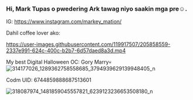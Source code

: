 ### Hi, Mark Tupas o pwedering Ark tawag niyo saakin mga pre☺.
IG: https://www.instagram.com/markey_mation/

Dahil coffee lover ako:

https://user-images.githubusercontent.com/119917507/205858559-2337e991-624c-400c-b2b7-6d57daed8a3d.mp4

My best Digital Halloween OC: Gory Marry💀
![314177026_1289362758558685_3794939629139948405_n](https://user-images.githubusercontent.com/119917507/205858288-f5971cae-8341-40b3-9a9c-49d7120e5f7e.png)

Codm UID: 6744859888687513601

![318087974_1481859045557821_6239123236653508180_n](https://user-images.githubusercontent.com/119917507/205856719-3c26f4ca-cc1e-43c7-a31d-59e1abf0e221.jpg)
<!--
**MarkTupas/MarkTupas** is a ✨ _special_ ✨ repository because its `README.md` (this file) appears on your GitHub profile.

Here are some ideas to get you started:

- 🔭 I’m currently working on ...
- 🌱 I’m currently learning ...
- 👯 I’m looking to collaborate on ...![75476263_953292018398720_6156840231610875904_n](https://user-images.githubusercontent.com/119917507/205857439-00f48f21-f8ab-4a6b-bf50-610574213ede.jpg)

- 🤔 I’m looking for help with ...
- 💬 Ask me about ...
- 📫 How to reach me: ...
- 😄 Pronouns: ...
- ⚡ Fun fact: ...
-->
